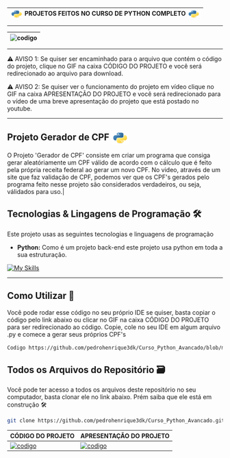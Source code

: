 
<div align='center'>

| <img align="center" alt="Python" height="20" width="30" src="https://raw.githubusercontent.com/devicons/devicon/master/icons/python/python-original.svg"> PROJETOS FEITOS NO CURSO DE PYTHON COMPLETO <img align="center" alt="Python" height="20" width="30" src="https://raw.githubusercontent.com/devicons/devicon/master/icons/python/python-original.svg">|
|------------------------------------------------------------------------------|

</div>

---


<div align='center'>


|<img src="https://github.com/user-attachments/assets/c4f12b04-89a5-4289-b482-883fad7925fe" alt = "codigo" width="800" height="280">|
|----------------------------------|

</div>


---

⚠️ AVISO 1: Se quiser ser encaminhado para o arquivo que contém o código do projeto, clique no GIF na caixa CÓDIGO DO PROJETO e você será redirecionado ao arquivo para download.&nbsp;

⚠️ AVISO 2: Se quiser ver o funcionamento do projeto em vídeo clique no GIF na caixa APRESENTAÇÃO DO PROJETO e você será redirecionado para o vídeo de uma breve apresentação do projeto que está postado no youtube.

---



 ## Projeto Gerador de CPF  <img align="center" alt="Python" height="30" width="40" src="https://raw.githubusercontent.com/devicons/devicon/master/icons/python/python-original.svg">


O Projeto 'Gerador de CPF' consiste em criar um programa que consiga gerar aleatóriamente um CPF válido de acordo com o cálculo que é feito pela própria receita federal ao gerar um novo CPF. No video, através de um site que faz validação de CPF, podemos ver que os CPF's gerados pelo programa feito nesse projeto são considerados verdadeiros, ou seja, válidados para uso.|


## Tecnologias & Lingagens de Programação 🛠️ 

Este projeto usas as seguintes tecnologias e linguagens de programação
* <strong>Python:</strong> Como é um projeto back-end este projeto usa python em toda a sua estruturação. 


[![My Skills](https://skillicons.dev/icons?i=py)](https://skillicons.dev)

---

## Como Utilizar 🚀
Você pode rodar esse código no seu próprio IDE se quiser, basta copiar o código pelo link abaixo ou clicar no GIF na caixa CÓDIGO DO PROJETO para ser redirecionado ao código. Copie, cole no seu IDE em algum arquivo .py e comece a gerar seus próprios CPF's

```bash
Codigo https://github.com/pedrohenrique3dk/Curso_Python_Avancado/blob/main/Projetos/Gerador_CPF.py
```
## Todos os Arquivos do Repositório 🗃️
Você pode ter acesso a todos os arquivos deste repositório no seu computador, basta clonar ele no link abaixo. Prém saiba que ele está em construção 🛠️

```bash
git clone https://github.com/pedrohenrique3dk/Curso_Python_Avancado.git
```

</div>



<div align='center'>

|  CÓDIGO DO PROJETO |APRESENTAÇÃO DO PROJETO |
|---------------------------------------------|--------------------------------------------------|
|<a href="https://github.com/pedrohenrique3dk/Curso_Python_Avancado/blob/main/Projetos/Gerador_CPF.py"><img src="https://github.com/user-attachments/assets/e136678d-fcfb-45e4-8abc-5e0065a9927b" alt = "codigo" width="400" height="250" max-width = 100%></a>|<a href="https://youtu.be/o24l8UWm4xo"><img src="https://github.com/user-attachments/assets/ee29bc82-37b9-4090-951a-c5153521876a" alt = "codigo" width="400" height="250" max-width=100%></a>|


</div>





